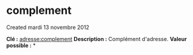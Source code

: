 complement
==========
Created mardi 13 novembre 2012

**Clé :** [adresse:complement]()
**Description :** Complément d'adresse.
**Valeur possible :** *
